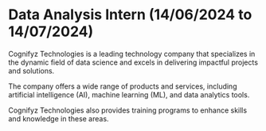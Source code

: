  # Data Analysis Intern (14/06/2024 to 14/07/2024)
 
 Cognifyz Technologies is a leading technology company that
specializes in the dynamic field of data science and excels in
delivering impactful projects and solutions.

The company offers a wide range of products and services,
including artificial intelligence (AI), machine learning (ML), and
data analytics tools.

Cognifyz Technologies also provides training programs to
enhance skills and knowledge in these areas.

